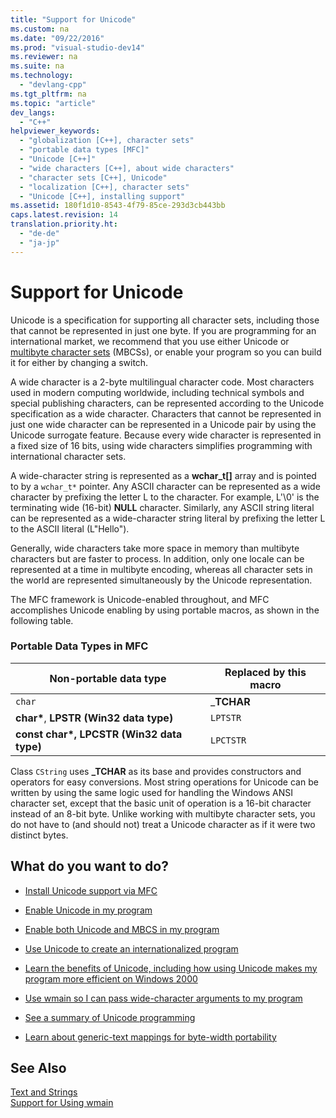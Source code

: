 ```yaml
---
title: "Support for Unicode"
ms.custom: na
ms.date: "09/22/2016"
ms.prod: "visual-studio-dev14"
ms.reviewer: na
ms.suite: na
ms.technology: 
  - "devlang-cpp"
ms.tgt_pltfrm: na
ms.topic: "article"
dev_langs: 
  - "C++"
helpviewer_keywords: 
  - "globalization [C++], character sets"
  - "portable data types [MFC]"
  - "Unicode [C++]"
  - "wide characters [C++], about wide characters"
  - "character sets [C++], Unicode"
  - "localization [C++], character sets"
  - "Unicode [C++], installing support"
ms.assetid: 180f1d10-8543-4f79-85ce-293d3cb443bb
caps.latest.revision: 14
translation.priority.ht: 
  - "de-de"
  - "ja-jp"
---
```

# Support for Unicode
Unicode is a specification for supporting all character sets, including those that cannot be represented in just one byte. If you are programming for an international market, we recommend that you use either Unicode or [multibyte character sets](../vs140/support-for-multibyte-character-sets--mbcss-.md) (MBCSs), or enable your program so you can build it for either by changing a switch.  
  
 A wide character is a 2-byte multilingual character code. Most characters used in modern computing worldwide, including technical symbols and special publishing characters, can be represented according to the Unicode specification as a wide character. Characters that cannot be represented in just one wide character can be represented in a Unicode pair by using the Unicode surrogate feature. Because every wide character is represented in a fixed size of 16 bits, using wide characters simplifies programming with international character sets.  
  
 A wide-character string is represented as a **wchar_t[]** array and is pointed to by a `wchar_t*` pointer. Any ASCII character can be represented as a wide character by prefixing the letter L to the character. For example, L'\0' is the terminating wide (16-bit) **NULL** character. Similarly, any ASCII string literal can be represented as a wide-character string literal by prefixing the letter L to the ASCII literal (L"Hello").  
  
 Generally, wide characters take more space in memory than multibyte characters but are faster to process. In addition, only one locale can be represented at a time in multibyte encoding, whereas all character sets in the world are represented simultaneously by the Unicode representation.  
  
 The MFC framework is Unicode-enabled throughout, and MFC accomplishes Unicode enabling by using portable macros, as shown in the following table.  
  
### Portable Data Types in MFC  
  
|Non-portable data type|Replaced by this macro|  
|-----------------------------|----------------------------|  
|`char`|_**TCHAR**|  
|**char\***, **LPSTR (Win32 data type)**|`LPTSTR`|  
|**const char\*, LPCSTR (Win32 data type)**|`LPCTSTR`|  
  
 Class `CString` uses **_TCHAR** as its base and provides constructors and operators for easy conversions. Most string operations for Unicode can be written by using the same logic used for handling the Windows ANSI character set, except that the basic unit of operation is a 16-bit character instead of an 8-bit byte. Unlike working with multibyte character sets, you do not have to (and should not) treat a Unicode character as if it were two distinct bytes.  
  
## What do you want to do?  
  
-   [Install Unicode support via MFC](../vs140/unicode-in-mfc.md)  
  
-   [Enable Unicode in my program](../vs140/international-enabling.md)  
  
-   [Enable both Unicode and MBCS in my program](../vs140/internationalization-strategies.md)  
  
-   [Use Unicode to create an internationalized program](../vs140/unicode-programming-summary.md)  
  
-   [Learn the benefits of Unicode, including how using Unicode makes my program more efficient on Windows 2000](../vs140/benefits-of-character-set-portability.md)  
  
-   [Use wmain so I can pass wide-character arguments to my program](../vs140/support-for-using-wmain.md)  
  
-   [See a summary of Unicode programming](../vs140/unicode-programming-summary.md)  
  
-   [Learn about generic-text mappings for byte-width portability](../vs140/generic-text-mappings-in-tchar.h.md)  
  
## See Also  
 [Text and Strings](../vs140/text-and-strings-in-visual-c--.md)   
 [Support for Using wmain](../vs140/support-for-using-wmain.md)